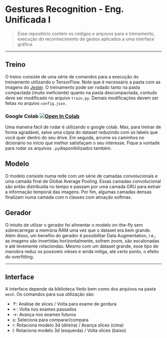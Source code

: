 # Gestures Recognition - Eng. Unificada I

> Esse repositório contém os códigos e arquivos para o treinamento, execução do reconhecimento de gestos aplicados a uma interface gráfica. 

---

## Treino

O treino consiste de uma série de comandos para a execução do treinamento utilizando o TensorFlow. Note que é necessário a pasta com as imagens do [Jester](https://20bn.com/datasets/jester). O treinamento pode ser rodado tanto na pasta compactada (muito ineficiente) quanto na pasta descompactada, contudo deve ser modificado no arquivo `train.py`. Demais modificações devem ser feitas no arquivo `config.json`.

### Google Colab [![Open In Colab](https://colab.research.google.com/assets/colab-badge.svg)](https://colab.research.google.com/drive/1S3rzcHJ5_0XAPc_M9x8-HB4DkScFk1vc?usp=sharing)

Uma maneira fácil de rodar é utilizando o google colab. Mas, para treinar de forma agradável, salve uma cópia do dataset reduzindo com os labels que você quer dentro do seu drive. Em seguida, arrume os caminhos no dicionário no início que melhor satisfaçam o seu interesse. Fique a vontade para rodar os arquivos `.py`disponibilizados também. 

## Modelo

O modelo consiste numa rede com um série de camadas convolucionais e uma camada final de Global Average Pooling. Essas camadas convolucional são então distribuída no tempo e passam por uma camada GRU para extrair a informação temporal das imagens. Por fim, algumas camadas densas finalizam numa camada com n classes com ativação softmax.

## Gerador

O intuito de utilzar o gerador foi alimentar o modelo on-the-fly sem sobrecarregar a memória RAM uma vez que o dataset era bem grande. Além disso, um benefíio do gerador é possibilitar Data Augmentation, i.e., as imagens são invertidas horizontalmente, sofrem zoom, são escalonadas e até levemente rotaciondas. Mesmo com um dataset grande, esse tipo de manobra reduz os possíveis viéses e ainda mitiga, até certo ponto, o efeito do overfitting.

---

## Interface

A interface depende da biblioteca Vedo bem como dos arquivos na pasta `mesh`. Os comandos para sua utilização são:

- ↑: Análise de slices / Volta para exame de gordura
- ←: Volta nos exames passados
- →: Avança nos exames futuros
- s: Seleciona para comparar/compara
- r: Rotaciona modelo 3d (direira) / Avança slices (cima)
- l: Rotaciona modelo 3d (esquerda) / Volta slices (baixo)

